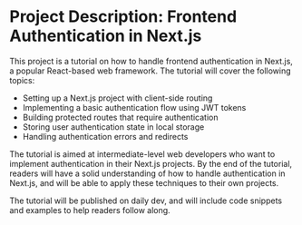 # Project Description: Frontend Authentication in Next.js

This project is a tutorial on how to handle frontend authentication in Next.js, a popular React-based web framework. The tutorial will cover the following topics:

- Setting up a Next.js project with client-side routing
- Implementing a basic authentication flow using JWT tokens
- Building protected routes that require authentication
- Storing user authentication state in local storage
- Handling authentication errors and redirects

The tutorial is aimed at intermediate-level web developers who want to implement authentication in their Next.js projects. By the end of the tutorial, readers will have a solid understanding of how to handle authentication in Next.js, and will be able to apply these techniques to their own projects.

The tutorial will be published on daily dev, and will include code snippets and examples to help readers follow along.
